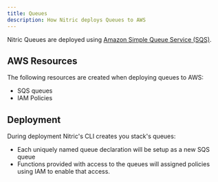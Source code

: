 ```yaml
---
title: Queues
description: How Nitric deploys Queues to AWS
---
```


Nitric Queues are deployed using [Amazon Simple Queue Service (SQS)](https://aws.amazon.com/sqs/).

## AWS Resources

The following resources are created when deploying queues to AWS:

- SQS queues
- IAM Policies

## Deployment

During deployment Nitric's CLI creates you stack's queues:

- Each uniquely named queue declaration will be setup as a new SQS queue
- Functions provided with access to the queues will assigned policies using IAM to enable that access.
